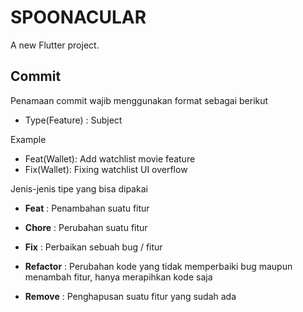 # SPOONACULAR

A new Flutter project.

## Commit 
Penamaan commit wajib menggunakan format sebagai berikut

* Type(Feature) : Subject

Example

* Feat(Wallet): Add watchlist movie feature
* Fix(Wallet): Fixing watchlist UI overflow

Jenis-jenis tipe yang bisa dipakai

* **Feat** : Penambahan suatu fitur

* **Chore** : Perubahan suatu fitur

* **Fix** : Perbaikan sebuah bug / fitur

* **Refactor** : Perubahan kode yang tidak memperbaiki bug maupun menambah fitur, hanya merapihkan kode saja

* **Remove** : Penghapusan suatu fitur yang sudah ada